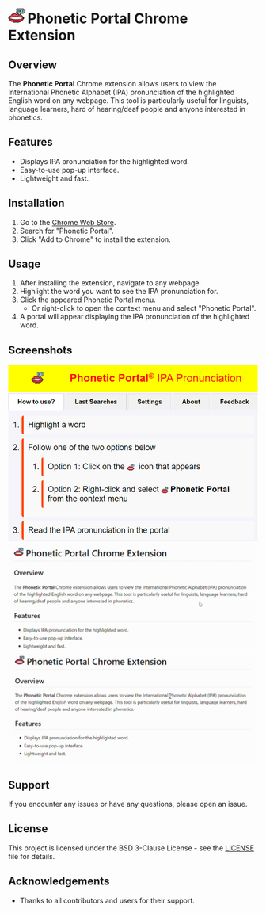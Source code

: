 # <img src="./img/phonetic-portal-64.png" alt="icon" height="32" width="32"/> Phonetic Portal Chrome Extension

## Overview
The **Phonetic Portal** Chrome extension allows users to view the International Phonetic Alphabet (IPA) pronunciation of the highlighted English word on any webpage. This tool is particularly useful for linguists, language learners, hard of hearing/deaf people and anyone interested in phonetics.

## Features
- Displays IPA pronunciation for the highlighted word.
- Easy-to-use pop-up interface.
- Lightweight and fast.

## Installation
1. Go to the [Chrome Web Store](https://chrome.google.com/webstore).
2. Search for "Phonetic Portal".
3. Click "Add to Chrome" to install the extension.

## Usage
1. After installing the extension, navigate to any webpage.
2. Highlight the word you want to see the IPA pronunciation for.
3. Click the appeared Phonetic Portal menu.
   - Or right-click to open the context menu and select "Phonetic Portal".
4. A portal will appear displaying the IPA pronunciation of the highlighted word.

## Screenshots
![Screenshot 1](./img/screenshot-1.png)
![Icon GIF](./img/GIF-1.gif)
![Context Menu GIF](./img/GIF-2.gif)

## Support
If you encounter any issues or have any questions, please open an issue.

## License
This project is licensed under the BSD 3-Clause License - see the [LICENSE](LICENSE) file for details.

## Acknowledgements
- Thanks to all contributors and users for their support.